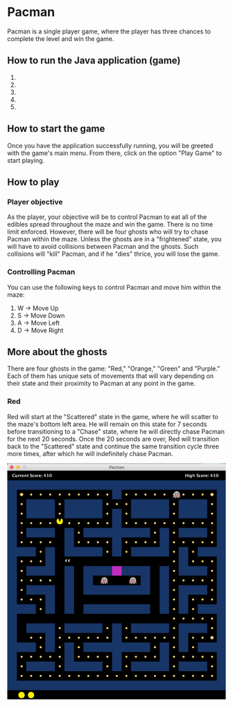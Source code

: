 # Pacman

Pacman is a single player game, where the player has three chances to complete the level and win the game. 



## How to run the Java application (game)
1.
2.
3.
4.
5.


## How to start the game

Once you have the application successfully running, you will be greeted with the game's main menu. From there, click on the option "Play Game" to start playing.


## How to play

### Player objective

As the player, your objective will be to control Pacman to eat all of the edibles spread throughout the maze and win the game. There is no time limit enforced.
However, there will be four ghosts who will try to chase Pacman within the maze. Unless the ghosts are in a "frightened" state, you will have to avoid collisions between Pacman and the ghosts. Such collisions will "kill" Pacman, and if he "dies" thrice, you will lose the game. 

### Controlling Pacman

You can use the following keys to control Pacman and move him within the maze:

1. W -> Move Up
2. S -> Move Down
3. A -> Move Left
4. D -> Move Right


## More about the ghosts

There are four ghosts in the game: "Red," "Orange," "Green" and "Purple." Each of them has unique sets of movements that will vary depending on their state and their proximity to Pacman at any point in the game. 

### Red

Red will start at the "Scattered" state in the game, where he will scatter to the maze's bottom left area. He will remain on this state for 7 seconds before transitioning to a "Chase" state, where he will directly chase Pacman for the next 20 seconds. Once the 20 seconds are over, Red will transition back to the "Scattered" state and continue the same transition cycle three more times, after which he will indefinitely chase Pacman.










![](images/levelDesign.png)
